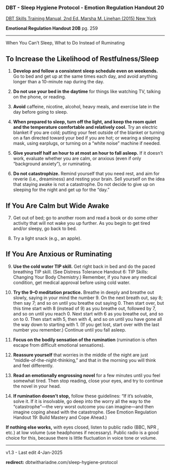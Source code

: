 ﻿### DBT - Sleep Hygiene Protocol - Emotion Regulation Handout 20

[DBT Skills Training Manual, 2nd Ed. Marsha M. Linehan (2015) New York](https://doi.org/10.1097/nmd.0000000000000387)

**Emotional Regulation Handout 20B** pg. 259

----------------------------
	
When You Can’t Sleep, What to Do Instead of Ruminating

## To Increase the Likelihood of Restfulness/Sleep
1. **Develop and follow a consistent sleep schedule even on weekends.** Go to bed and get up at the same times each day, and avoid anything longer than a 10-minute nap during the day.

3. **Do not use your bed in the daytime** for things like watching TV, talking on the phone, or reading.

4. **Avoid** caffeine, nicotine, alcohol, heavy meals, and exercise late in the day before going to sleep.

5. **When prepared to sleep, turn off the light, and keep the room quiet and the temperature comfortable and relatively cool.** Try an electric blanket if you are cold; putting your feet outside of the blanket or turning on a fan directed toward your bed if you are hot; or wearing a sleeping mask, using earplugs, or turning on a “white noise” machine if needed.

6. **Give yourself half an hour to at most an hour to fall asleep.** If it doesn’t work, evaluate whether you are calm, or anxious (even if only “background anxiety”), or ruminating.

7. **Do not catastrophize.** Remind yourself that you need rest, and aim for reverie (i.e., dreaminess) and resting your brain. Sell yourself on the idea that staying awake is not a catastrophe. Do not decide to give up on sleeping for the night and get up for the “day.”

## If You Are Calm but Wide Awake
7. Get out of bed; go to another room and read a book or do some other activity that will not wake you up further. As you begin to get tired and/or sleepy, go back to bed.

9. Try a light snack (e.g., an apple).

## If You Are Anxious or Ruminating
9. **Use the cold water TIP skill.** Get right back in bed and do the paced breathing TIP skill.  (See Distress Tolerance Handout 6: TIP Skills: Changing Your Body Chemistry.) Remember, if you have any medical condition, get medical approval before using cold water.

10. **Try the 9–0 meditation practice.** Breathe in deeply and breathe out slowly, saying in your mind the number 9. On the next breath out, say 8; then say 7; and so on until you breathe out saying 0. Then start over, but this time start with 8 (instead of 9) as you breathe out, followed by 7, and so on until you reach 0. Next start with 6 as you breathe out, and so on to 0. Then start with 5, then with 4, and so on until you have gone all the way down to starting with 1. (If you get lost, start over with the last number you remember.) Continue until you fall asleep.

11. **Focus on the bodily sensation of the rumination** (rumination is often escape from difficult emotional sensations).

13. **Reassure yourself** that worries in the middle of the night are just “middle-of-the-night-thinking,” and that in the morning you will think and feel differently.

14. **Read an emotionally engrossing novel** for a few minutes until you feel somewhat tired. Then stop reading, close your eyes, and try to continue the novel in your head.

15. **If rumination doesn’t stop,** follow these guidelines: “If it’s solvable, solve it. If it is insolvable, go deep into the worry all the way to the “catastrophe”—the very worst outcome you can imagine—and then imagine coping ahead with the catastrophe. (See Emotion Regulation Handout 19: Build Mastery and Cope Ahead.)

**If nothing else works,** with eyes closed, listen to public radio (BBC, NPR , etc.) at low volume (use headphones if necessary). Public radio is a good choice for this, because there is little fluctuation in voice tone or volume.

---------------------

v1.3 - Last edit 4-Jan-2025

**redirect:** dbtwithariadne.com/sleep-hygiene-protocol
